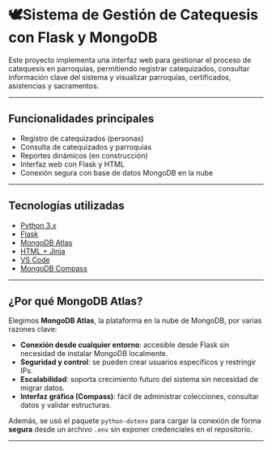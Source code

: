 # 🕊Sistema de Gestión de Catequesis con Flask y MongoDB

Este proyecto implementa una interfaz web para gestionar el proceso de catequesis en parroquias, permitiendo registrar catequizados, consultar información clave del sistema y visualizar parroquias, certificados, asistencias y sacramentos.

---

## Funcionalidades principales

-  Registro de catequizados (personas)
- Consulta de catequizados y parroquias
-  Reportes dinámicos (en construcción)
-  Interfaz web con Flask y HTML
-  Conexión segura con base de datos MongoDB en la nube

---

##  Tecnologías utilizadas

- [Python 3.x](https://www.python.org/)
- [Flask](https://flask.palletsprojects.com/)
- [MongoDB Atlas](https://www.mongodb.com/atlas)
- [HTML + Jinja](https://jinja.palletsprojects.com/)
- [VS Code](https://code.visualstudio.com/)
- [MongoDB Compass](https://www.mongodb.com/products/compass)

---

## ¿Por qué MongoDB Atlas?

Elegimos **MongoDB Atlas**, la plataforma en la nube de MongoDB, por varias razones clave:

- **Conexión desde cualquier entorno**: accesible desde Flask sin necesidad de instalar MongoDB localmente.
- **Seguridad y control**: se pueden crear usuarios específicos y restringir IPs.
- **Escalabilidad**: soporta crecimiento futuro del sistema sin necesidad de migrar datos.
- **Interfaz gráfica (Compass)**: fácil de administrar colecciones, consultar datos y validar estructuras.

Además, se usó el paquete `python-dotenv` para cargar la conexión de forma **segura** desde un archivo `.env` sin exponer credenciales en el repositorio.

---


